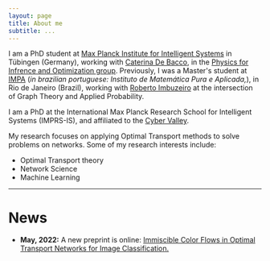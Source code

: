 ```yaml
---
layout: page
title: About me
subtitle: ...
---
```


I am a PhD student at [Max Planck Institute for Intelligent Systems](https://is.mpg.de/) in Tübingen (Germany), working with [Caterina De Bacco](https://www.cdebacco.com/), in the [Physics for Infrence and Optimization group](https://pio.is.mpg.de/person/cdebacco). Previously, I was a Master's student at [IMPA](https://impa.br/) (_in brazilian portuguese: Instituto de Matemática Pura e Aplicada,_), in Rio de Janeiro (Brazil), working with [Roberto Imbuzeiro](https://scholar.google.com/citations?hl=es&user=E5NCCUEAAAAJ&view_op=list_works&sortby=pubdate) at the intersection of Graph Theory and Applied Probability.

I am a PhD at the International Max Planck Research School for Intelligent Systems (IMPRS-IS), and affiliated to the [Cyber Valley](https://cyber-valley.de/).

My research focuses on applying Optimal Transport methods to solve problems on networks. Some of my research interests include:
- Optimal Transport theory
- Network Science
- Machine Learning

___

# News
- **May, 2022:** A new preprint is online: [Immiscible Color Flows in Optimal Transport Networks for Image Classification.](https://aleable.github.io/publication/996_lonardi2022immiscible)
